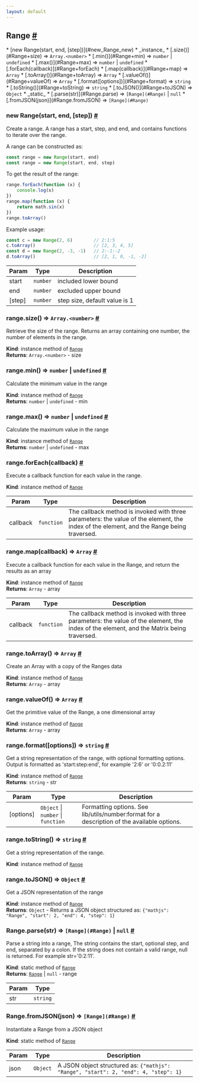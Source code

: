 ```yaml
---
layout: default
---
```


<a name="Range"></a>
<h2 id="range">Range <a href="#range" title="Permalink">#</a></h2>
* [new Range(start, end, [step])](#new_Range_new)
* _instance_
	* [.size()](#Range+size) ⇒ <code>Array.&lt;number&gt;</code>
	* [.min()](#Range+min) ⇒ <code>number</code> &#124; <code>undefined</code>
	* [.max()](#Range+max) ⇒ <code>number</code> &#124; <code>undefined</code>
	* [.forEach(callback)](#Range+forEach)
	* [.map(callback)](#Range+map) ⇒ <code>Array</code>
	* [.toArray()](#Range+toArray) ⇒ <code>Array</code>
	* [.valueOf()](#Range+valueOf) ⇒ <code>Array</code>
	* [.format([options])](#Range+format) ⇒ <code>string</code>
	* [.toString()](#Range+toString) ⇒ <code>string</code>
	* [.toJSON()](#Range+toJSON) ⇒ <code>Object</code>
* _static_
	* [.parse(str)](#Range.parse) ⇒ <code>[Range](#Range)</code> &#124; <code>null</code>
	* [.fromJSON(json)](#Range.fromJSON) ⇒ <code>[Range](#Range)</code>

<a name="new_Range_new"></a>
<h3 id="new-rangestart-end-step">new Range(start, end, [step]) <a href="#new-rangestart-end-step" title="Permalink">#</a></h3>
Create a range. A range has a start, step, and end, and contains functions
to iterate over the range.

A range can be constructed as:

```js
const range = new Range(start, end) 
const range = new Range(start, end, step) 
```

To get the result of the range:

```js
range.forEach(function (x) {
    console.log(x) 
}) 
range.map(function (x) {
    return math.sin(x) 
}) 
range.toArray() 
```

Example usage:

```js
const c = new Range(2, 6)        // 2:1:5
c.toArray()                      // [2, 3, 4, 5]
const d = new Range(2, -3, -1)   // 2:-1:-2
d.toArray()                      // [2, 1, 0, -1, -2]
```

| Param | Type | Description |
| --- | --- | --- |
| start | <code>number</code> | included lower bound |
| end | <code>number</code> | excluded upper bound |
| [step] | <code>number</code> | step size, default value is 1 |

<a name="Range+size"></a>
<h3 id="rangesize--codearrayltnumbergtcode">range.size() ⇒ <code>Array.&lt;number&gt;</code> <a href="#rangesize--codearrayltnumbergtcode" title="Permalink">#</a></h3>
Retrieve the size of the range.
Returns an array containing one number, the number of elements in the range.

**Kind**: instance method of <code>[Range](#Range)</code>  
**Returns**: <code>Array.&lt;number&gt;</code> - size  
<a name="Range+min"></a>
<h3 id="rangemin--codenumbercode-124-codeundefinedcode">range.min() ⇒ <code>number</code> &#124; <code>undefined</code> <a href="#rangemin--codenumbercode-124-codeundefinedcode" title="Permalink">#</a></h3>
Calculate the minimum value in the range

**Kind**: instance method of <code>[Range](#Range)</code>  
**Returns**: <code>number</code> &#124; <code>undefined</code> - min  
<a name="Range+max"></a>
<h3 id="rangemax--codenumbercode-124-codeundefinedcode">range.max() ⇒ <code>number</code> &#124; <code>undefined</code> <a href="#rangemax--codenumbercode-124-codeundefinedcode" title="Permalink">#</a></h3>
Calculate the maximum value in the range

**Kind**: instance method of <code>[Range](#Range)</code>  
**Returns**: <code>number</code> &#124; <code>undefined</code> - max  
<a name="Range+forEach"></a>
<h3 id="rangeforeachcallback">range.forEach(callback) <a href="#rangeforeachcallback" title="Permalink">#</a></h3>
Execute a callback function for each value in the range.

**Kind**: instance method of <code>[Range](#Range)</code>  

| Param | Type | Description |
| --- | --- | --- |
| callback | <code>function</code> | The callback method is invoked with three                              parameters: the value of the element, the index                              of the element, and the Range being traversed. |

<a name="Range+map"></a>
<h3 id="rangemapcallback--codearraycode">range.map(callback) ⇒ <code>Array</code> <a href="#rangemapcallback--codearraycode" title="Permalink">#</a></h3>
Execute a callback function for each value in the Range, and return the
results as an array

**Kind**: instance method of <code>[Range](#Range)</code>  
**Returns**: <code>Array</code> - array  

| Param | Type | Description |
| --- | --- | --- |
| callback | <code>function</code> | The callback method is invoked with three                              parameters: the value of the element, the index                              of the element, and the Matrix being traversed. |

<a name="Range+toArray"></a>
<h3 id="rangetoarray--codearraycode">range.toArray() ⇒ <code>Array</code> <a href="#rangetoarray--codearraycode" title="Permalink">#</a></h3>
Create an Array with a copy of the Ranges data

**Kind**: instance method of <code>[Range](#Range)</code>  
**Returns**: <code>Array</code> - array  
<a name="Range+valueOf"></a>
<h3 id="rangevalueof--codearraycode">range.valueOf() ⇒ <code>Array</code> <a href="#rangevalueof--codearraycode" title="Permalink">#</a></h3>
Get the primitive value of the Range, a one dimensional array

**Kind**: instance method of <code>[Range](#Range)</code>  
**Returns**: <code>Array</code> - array  
<a name="Range+format"></a>
<h3 id="rangeformatoptions--codestringcode">range.format([options]) ⇒ <code>string</code> <a href="#rangeformatoptions--codestringcode" title="Permalink">#</a></h3>
Get a string representation of the range, with optional formatting options.
Output is formatted as 'start:step:end', for example '2:6' or '0:0.2:11'

**Kind**: instance method of <code>[Range](#Range)</code>  
**Returns**: <code>string</code> - str  

| Param | Type | Description |
| --- | --- | --- |
| [options] | <code>Object</code> &#124; <code>number</code> &#124; <code>function</code> | Formatting options. See                                                lib/utils/number:format for a                                                description of the available                                                options. |

<a name="Range+toString"></a>
<h3 id="rangetostring--codestringcode">range.toString() ⇒ <code>string</code> <a href="#rangetostring--codestringcode" title="Permalink">#</a></h3>
Get a string representation of the range.

**Kind**: instance method of <code>[Range](#Range)</code>  
<a name="Range+toJSON"></a>
<h3 id="rangetojson--codeobjectcode">range.toJSON() ⇒ <code>Object</code> <a href="#rangetojson--codeobjectcode" title="Permalink">#</a></h3>
Get a JSON representation of the range

**Kind**: instance method of <code>[Range](#Range)</code>  
**Returns**: <code>Object</code> - Returns a JSON object structured as:
                  `{"mathjs": "Range", "start": 2, "end": 4, "step": 1}`  
<a name="Range.parse"></a>
<h3 id="rangeparsestr--coderangerangecode-124-codenullcode">Range.parse(str) ⇒ <code>[Range](#Range)</code> &#124; <code>null</code> <a href="#rangeparsestr--coderangerangecode-124-codenullcode" title="Permalink">#</a></h3>
Parse a string into a range,
The string contains the start, optional step, and end, separated by a colon.
If the string does not contain a valid range, null is returned.
For example str='0:2:11'.

**Kind**: static method of <code>[Range](#Range)</code>  
**Returns**: <code>[Range](#Range)</code> &#124; <code>null</code> - range  

| Param | Type |
| --- | --- |
| str | <code>string</code> | 

<a name="Range.fromJSON"></a>
<h3 id="rangefromjsonjson--coderangerangecode">Range.fromJSON(json) ⇒ <code>[Range](#Range)</code> <a href="#rangefromjsonjson--coderangerangecode" title="Permalink">#</a></h3>
Instantiate a Range from a JSON object

**Kind**: static method of <code>[Range](#Range)</code>  

| Param | Type | Description |
| --- | --- | --- |
| json | <code>Object</code> | A JSON object structured as:                      `{"mathjs": "Range", "start": 2, "end": 4, "step": 1}` |

